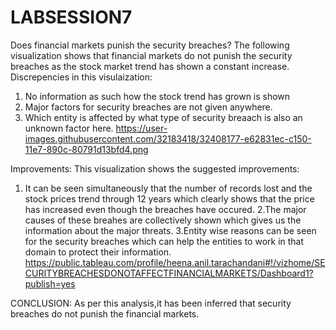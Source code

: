 # LABSESSION7
Does financial markets punish the security breaches?
The following visualization shows that financial markets do not punish the security breaches as the stock market trend has shown a constant increase.
Discrepencies in this visulaization:
1. No information as such how the stock trend has grown is shown
2. Major factors for security breaches are not given anywhere.
3. Which entity is affected by what type of security breaach is also an unknown factor here.
https://user-images.githubusercontent.com/32183418/32408177-e62831ec-c150-11e7-890c-80791d13bfd4.png

Improvements:
This visualization shows the suggested improvements:
1. It can be seen simultaneously that the number of records lost and the stock prices trend through 12 years which clearly shows that the price has increased even though the breaches have occured.
2.The major causes of these breahes are collectively shown which gives us the information about the major threats.
3.Entity wise reasons can be seen for the security breaches which can help the entities to work in that domain to protect their information.
https://public.tableau.com/profile/heena.anil.tarachandani#!/vizhome/SECURITYBREACHESDONOTAFFECTFINANCIALMARKETS/Dashboard1?publish=yes

CONCLUSION:
As per this analysis,it has been inferred that security breaches do not punish the financial markets.
